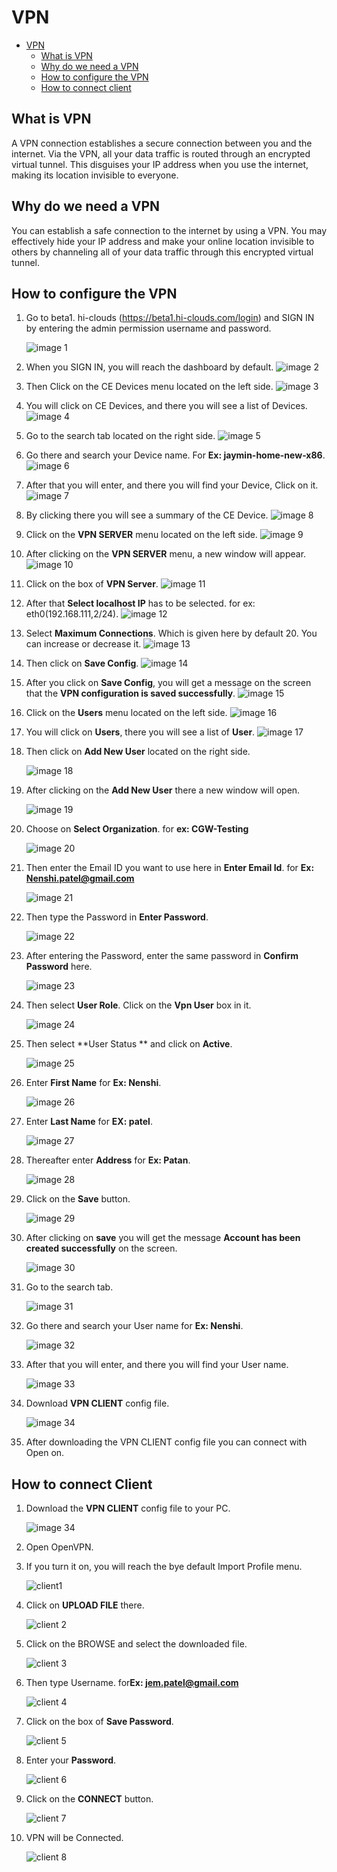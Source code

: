 # VPN
<!-- TOC -->

- [VPN](#vpn)
    - [What is VPN](#what-is-vpn)
    - [Why do we need a VPN](#why-do-we-need-a-vpn)
    - [How to configure the VPN](#how-to-configure-the-vpn)
    - [How to connect client](#how-to-connect-client)
<!-- /TOC -->

## What is VPN
A VPN connection establishes a secure connection between you and the internet. Via the VPN, all your data traffic is routed through an encrypted virtual tunnel. This disguises your IP address when you use the internet, making its location invisible to everyone.

## Why do we need a VPN
You can establish a safe connection to the internet by using a VPN. You may effectively hide your IP address and make your online location invisible to others by channeling all of your data traffic through this encrypted virtual tunnel.

## How to configure the VPN
1. Go to beta1. hi-clouds (https://beta1.hi-clouds.com/login) and SIGN IN by entering the admin permission username and password.

    ![image 1](https://github.com/Nancypatel1103/ComplianceClient/assets/153616269/c4695a68-a219-4d11-b945-bf048dbd4248)


2. When you SIGN IN, you will reach the dashboard by default.
   ![image 2](https://github.com/Nancypatel1103/ComplianceClient/assets/153616269/f1023f7f-e2e0-425c-8fb2-7f34c2d6d354)

3. Then Click on the CE Devices menu located on the left side.
   ![image 3](https://github.com/Nancypatel1103/ComplianceClient/assets/153616269/a43e2bc5-9f8a-4cc5-8bcf-8c834a295cea)

4. You will click on CE Devices, and there you will see a list of Devices.
   ![image 4](https://github.com/Nancypatel1103/ComplianceClient/assets/153616269/3d0b932e-7f68-4c14-badc-4c29204d3c50)

5. Go to the search tab located on the right side.
   ![image 5](https://github.com/Nancypatel1103/ComplianceClient/assets/153616269/3a9d22df-724d-4b1f-aa1d-4068ae048979)

6. Go there and search your Device name. For **Ex: jaymin-home-new-x86**.
   ![image 6](https://github.com/Nancypatel1103/ComplianceClient/assets/153616269/ebd4a68b-21d6-4f82-9b6d-82c564adeaed)

7. After that you will enter, and there you will find your Device, Click on it.
   ![image 7](https://github.com/Nancypatel1103/ComplianceClient/assets/153616269/287c649f-5f0a-49c8-ba25-32fbe21e340e)

8. By clicking there you will see a summary of the CE Device.
   ![image 8](https://github.com/Nancypatel1103/ComplianceClient/assets/153616269/3a554ee8-f1d5-4f76-b7b3-63b68065bfd9)

9. Click on the **VPN SERVER** menu located on the left side.
    ![image 9](https://github.com/Nancypatel1103/ComplianceClient/assets/153616269/5702af0f-0d10-4677-9b38-3b43aa235c24)

10. After clicking on the **VPN SERVER** menu, a new window will appear.
    ![image 10](https://github.com/Nancypatel1103/ComplianceClient/assets/153616269/93d6801e-5448-49ab-af05-b4cecdf45cc2)

11. Click on the box of **VPN Server**.
    ![image 11](https://github.com/Nancypatel1103/ComplianceClient/assets/153616269/163ca9b9-f624-4a47-92bf-4807550723ca)

12. After that **Select localhost IP** has to be selected. for ex: eth0(192.168.111,2/24).
    ![image 12](https://github.com/Nancypatel1103/ComplianceClient/assets/153616269/d63cd022-f21c-4e7b-96a7-5570d4102380)

13. Select **Maximum Connections**. Which is given here by default 20. You can increase or decrease it.
    ![image 13](https://github.com/Nancypatel1103/ComplianceClient/assets/153616269/6bc03ca7-3c16-49fe-8610-d943605c4942)

14. Then click on **Save Config**.
    ![image 14](https://github.com/Nancypatel1103/ComplianceClient/assets/153616269/bffb87b0-2b24-4ea8-9e38-e8017b2b4da8)

15. After you click on **Save Config**, you will get a message on the screen that the **VPN configuration is saved successfully**.
    ![image 15](https://github.com/Nancypatel1103/ComplianceClient/assets/153616269/7c3ff548-0cbf-4124-ac63-1298933e995c)

16. Click on the **Users** menu located on the left side.
    ![image 16](https://github.com/Nancypatel1103/ComplianceClient/assets/153616269/262b361d-60f1-4302-afd9-0ff83f9c15a9)

17. You will click on **Users**, there you will see a list of **User**.
    ![image 17](https://github.com/Nancypatel1103/ComplianceClient/assets/153616269/326b9f4f-4ef4-4539-b241-ec6173da4f37)

18. Then click on **Add New User** located on the right side.
  
    ![image 18](https://github.com/Nancypatel1103/ComplianceClient/assets/153616269/5bab8270-dc7a-463c-95e9-e87a8da26514)

19. After clicking on the **Add New User** there a new window will open.

     ![image 19](https://github.com/Nancypatel1103/ComplianceClient/assets/153616269/31b32b34-6ce1-4a23-8692-597eb108bb7e)

20. Choose on **Select Organization**. for **ex: CGW-Testing**    

    ![image 20](https://github.com/Nancypatel1103/ComplianceClient/assets/153616269/2d6ac118-7e49-4fb5-944d-b69964dbe956)

21. Then enter the Email ID you want to use here in **Enter Email Id**. for **Ex: Nenshi.patel@gmail.com**

    ![image 21](https://github.com/Nancypatel1103/ComplianceClient/assets/153616269/81de92ed-3d7e-420d-8523-31c0f5e13f43)

22. Then type the Password  in **Enter Password**.

    ![image 22](https://github.com/Nancypatel1103/ComplianceClient/assets/153616269/90ab1f9a-6701-4119-9e34-ca2751c755f3)

23. After entering the Password, enter the same password in **Confirm Password** here.

    ![image 23](https://github.com/Nancypatel1103/ComplianceClient/assets/153616269/3f5a0742-1d63-466b-8634-83319c8b850e)

24. Then select **User Role**. Click on the **Vpn User** box in it.

     ![image 24](https://github.com/Nancypatel1103/ComplianceClient/assets/153616269/f4bf14c2-214e-4e5e-88c8-7283ad9f5e84)

25. Then select **User Status ** and click on **Active**.

    ![image 25](https://github.com/Nancypatel1103/ComplianceClient/assets/153616269/5d35ae5b-26cf-4baa-a3f2-5284a32def65)

26. Enter **First Name** for **Ex: Nenshi**.

    ![image 26](https://github.com/Nancypatel1103/ComplianceClient/assets/153616269/1c2060fe-9ef9-489b-a4d0-ebc6e87e069a)

27. Enter **Last Name** for **EX: patel**.

    ![image 27](https://github.com/Nancypatel1103/ComplianceClient/assets/153616269/3aec6246-7f0b-4df2-92ff-996c25b85602)

28. Thereafter enter **Address** for **Ex: Patan**.

    ![image 28](https://github.com/Nancypatel1103/ComplianceClient/assets/153616269/e77e532c-83bf-40d4-8dc0-70f0c24f42ba)

29. Click on the **Save** button.

    ![image 29](https://github.com/Nancypatel1103/ComplianceClient/assets/153616269/dd4f6549-3f55-4e6f-a0f2-d5a417a0e889)

30. After clicking on **save** you will get the message **Account has been created successfully** on the screen.

    ![image 30](https://github.com/Nancypatel1103/ComplianceClient/assets/153616269/83d02df5-fe64-4d59-986b-3288d784eba5)

31. Go to the search tab.

    ![image 31](https://github.com/Nancypatel1103/ComplianceClient/assets/153616269/c321ff86-bfc6-4d93-a87e-e5afe9a47b3a)

32. Go there and search your User name for **Ex: Nenshi**.

     ![image 32](https://github.com/Nancypatel1103/ComplianceClient/assets/153616269/e70060aa-2e9b-4c79-b2a4-d05f540bec62)

33. After that you will enter, and there you will find your User name.

    ![image 33](https://github.com/Nancypatel1103/ComplianceClient/assets/153616269/43751f0d-3fb7-4f68-ba24-836cffd045fe)

34. Download **VPN CLIENT** config file.

    ![image 34](https://github.com/Nancypatel1103/ComplianceClient/assets/153616269/8eece187-a1ad-4bc7-bbad-3700964ed0b5)

35. After downloading the VPN CLIENT config file you can connect with Open on.

## How to connect Client
1. Download the **VPN CLIENT** config file to your PC.

   ![image 34](https://github.com/Nancypatel1103/ComplianceClient/assets/153616269/8eece187-a1ad-4bc7-bbad-3700964ed0b5)

2. Open OpenVPN.

3. If you turn it on, you will reach the bye default Import Profile menu.

    ![client1](https://github.com/Nancypatel1103/ComplianceClient/assets/153616269/bb759a80-5ebc-4a3a-bfae-68b60c105466)

4. Click on **UPLOAD FILE** there.

   ![client 2](https://github.com/Nancypatel1103/ComplianceClient/assets/153616269/56704ddf-7d1b-4b9f-b3cc-cbf54ef0c034)

5. Click on the BROWSE and select the downloaded file.

   ![client 3](https://github.com/Nancypatel1103/ComplianceClient/assets/153616269/f52c43b5-a342-49ed-bd39-443364a027de)

6. Then type Username. for**Ex: jem.patel@gmail.com**
  
      ![client 4](https://github.com/Nancypatel1103/ComplianceClient/assets/153616269/f5c27361-9ce0-4173-8f34-ddc594bb30f5)

7. Click on the box of **Save Password**.
  
      ![client 5](https://github.com/Nancypatel1103/ComplianceClient/assets/153616269/08938c80-83ed-47dc-b4cc-e96594aad4e8)

8. Enter your **Password**.

    ![client 6](https://github.com/Nancypatel1103/ComplianceClient/assets/153616269/64d92cad-c1e6-4260-b69b-bc42744c520a)

9. Click on the **CONNECT** button.

     ![client 7](https://github.com/Nancypatel1103/ComplianceClient/assets/153616269/4c532414-d523-43bc-92a9-c8f11fce6fe0)

10. VPN will be Connected.

       ![client 8](https://github.com/Nancypatel1103/ComplianceClient/assets/153616269/3a4171ab-218b-4f93-a2ae-6197ec22ce17)

    
    
    
